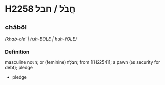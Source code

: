 # H2258 חֲבֹל / חבל

## chăbôl

_(khab-ole' | huh-BOLE | huh-VOLE)_

### Definition

masculine noun; or (feminine) חֲבֹלָה; from [[H2254]]; a pawn (as security for debt); pledge.

- pledge
